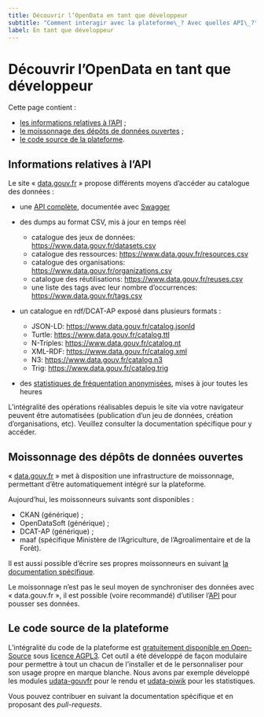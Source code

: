 ```yaml
---
title: Découvrir l’OpenData en tant que développeur
subtitle: "Comment interagir avec la plateforme\_? Avec quelles API\_?"
label: En tant que développeur
---
```


# Découvrir l’OpenData en tant que développeur

Cette page contient :

- [les informations relatives à l’API](#section-api) ;
- [le moissonnage des dépôts de données ouvertes](#section-moissonage) ;
- [le code source de la plateforme](#section-code).

<span id="section-api">
</span>

## Informations relatives à l’API

Le site « [data.gouv.fr](https://www.data.gouv.fr/) » propose différents moyens d’accéder au catalogue des données :

- une [API complète](https://www.data.gouv.fr/api/), documentée avec [Swagger](http://swagger.io/)
- des dumps au format CSV, mis à jour en temps réel

  - catalogue des jeux de données: <https://www.data.gouv.fr/datasets.csv>
  - catalogue des ressources: <https://www.data.gouv.fr/resources.csv>
  - catalogue des organisations: <https://www.data.gouv.fr/organizations.csv>
  - catalogue des réutilisations: <https://www.data.gouv.fr/reuses.csv>
  - une liste des tags avec leur nombre d’occurrences: <https://www.data.gouv.fr/tags.csv>

- un catalogue en rdf/DCAT-AP exposé dans plusieurs formats :

  - JSON-LD: <https://www.data.gouv.fr/catalog.jsonld>
  - Turtle: <https://www.data.gouv.fr/catalog.ttl>
  - N-Triples: <https://www.data.gouv.fr/catalog.nt>
  - XML-RDF: <https://www.data.gouv.fr/catalog.xml>
  - N3: <https://www.data.gouv.fr/catalog.n3>
  - Trig: <https://www.data.gouv.fr/catalog.trig>

- des [statistiques de fréquentation anonymisées](https://stats.data.gouv.fr/), mises à jour toutes les heures

L’intégralité des opérations réalisables depuis le site via votre navigateur peuvent être automatisées (publication d’un jeu de données, création d’organisations, etc). Veuillez consulter la documentation spécifique pour y accéder.

<span id="section-moissonage">
</span>

## Moissonnage des dépôts de données ouvertes

« [data.gouv.fr](https://www.data.gouv.fr/) » met à disposition une infrastructure de moissonnage, permettant d’être automatiquement intégré sur la plateforme.

Aujourd’hui, les moissonneurs suivants sont disponibles :

- CKAN (générique) ;
- OpenDataSoft (générique) ;
- DCAT-AP (générique) ;
- maaf (spécifique Ministère de l’Agriculture, de l’Agroalimentaire et de la Forêt).

Il est aussi possible d’écrire ses propres moissonneurs en suivant [la documentation spécifique](http://udata.readthedocs.io/en/stable/harvesting/#custom).

Le moissonnage n’est pas le seul moyen de synchroniser des données avec « data.gouv.fr », il est possible (voire recommandé) d’utiliser l’[API](https://www.data.gouv.fr/api/) pour pousser ses données.

<span id="section-code">
</span>

## Le code source de la plateforme

L’intégralité du code de la plateforme est [gratuitement disponible en Open-Source](https://github.com/opendatateam/udata) sous [licence AGPL3](https://www.gnu.org/licenses/agpl-3.0.html). Cet outil a été développé de façon modulaire pour permettre à tout un chacun de l’installer et de le personnaliser pour son usage propre en marque blanche. Nous avons par exemple développé les modules [udata-gouvfr](https://github.com/etalab/udata-gouvfr) pour le rendu et [udata-piwik](https://github.com/opendatateam/udata-piwik) pour les statistiques.

Vous pouvez contribuer en suivant la documentation spécifique et en proposant des _pull-requests_.
